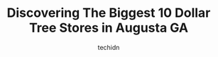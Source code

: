 ---
layout: ampstory
image: https://i0.wp.com/www.depkes.org/wp-content/uploads/2023/06/dollar-tree-0-in-augusta-ga-1685967589.jpeg?resize=640,853
author: techidn
featured: false
description: Discover the impressive array of Dollar Tree options in Augusta GA, where you can find 10 of the largest Dollar Tree establishments in the area. From renowned classics to hidden gems, August
title: Discovering The Biggest 10 Dollar Tree Stores in Augusta GA
cover:
   title: Discovering The Biggest 10 Dollar Tree Stores in Augusta GA
   subtitle: Rickpate
   background: https://www.depkes.org/wp-content/uploads/2023/06/dollar-tree-0-in-augusta-ga-1685967589.jpeg

pages: 
 - layout: thirds
   top: <h1>#1 Dollar Tree</h1>
   bottom: "<p>Dirty unorganized just terrible! Unfriendly cashier. Look at the door exit dirty walls holes.</p>"
   background: https://www.depkes.org/wp-content/uploads/2023/06/dollar-tree-1-in-augusta-ga-1685967589.jpeg
   backgroundblur: true
 - layout: thirds
   top: <h1>#2 Dollar Tree</h1>
   bottom: "<p>1251 Knox Ave, North Augusta, SC 29841, United States</p>"
   background: https://www.depkes.org/wp-content/uploads/2023/06/dollar-tree-2-in-augusta-ga-1685967590.jpeg
   cta:
      link: https://www.depkes.org/blog/discovering-the-biggest-10-dollar-tree-stores-in-augusta-ga/
      text: Discovering The Biggest 10 Dollar Tree Stores in Augusta GA
 - layout: thirds
   top: <h1>#3 Dollar Tree</h1>
   bottom: "<p>818 Cabela Dr, Augusta, GA 30909, United States</p>"
   background: https://www.depkes.org/wp-content/uploads/2023/06/dollar-tree-3-in-augusta-ga-1685967590.jpeg
   cta:
      link: https://www.depkes.org/blog/discovering-the-biggest-10-dollar-tree-stores-in-augusta-ga/
      text: Discovering The Biggest 10 Dollar Tree Stores in Augusta GA
 - layout: thirds
   top: <h1>#4 Dollar Tree</h1>
   bottom: "<p>1329 Augusta W Pkwy, Augusta, GA 30909, United States</p>"
   background: https://images.unsplash.com/photo-1591393223703-56fe1347ac62?ixlib=rb-4.0.3&ixid=MnwxMjA3fDB8MHxwaG90by1wYWdlfHx8fGVufDB8fHx8&auto=format&fit=crop&w=640&h=853&q=80
   cta:
      link: https://www.depkes.org/blog/discovering-the-biggest-10-dollar-tree-stores-in-augusta-ga/
      text: Discovering The Biggest 10 Dollar Tree Stores in Augusta GA
 - layout: thirds
   top: <h1>#5 Dollar General</h1>
   bottom: "<p>2549 Deans Bridge Rd, Augusta, GA 30906, United States</p>"
   background: https://images.unsplash.com/photo-1547366785-564103df7e13?ixlib=rb-4.0.3&ixid=MnwxMjA3fDB8MHxwaG90by1wYWdlfHx8fGVufDB8fHx8&auto=format&fit=crop&w=640&h=853&q=80
   cta:
      link: https://www.depkes.org/blog/discovering-the-biggest-10-dollar-tree-stores-in-augusta-ga/
      text: Discovering The Biggest 10 Dollar Tree Stores in Augusta GA
 - layout: thirds
   top: <h1>#6 Dollar Tree</h1>
   bottom: "<p>4435 Washington Rd, Evans, GA 30809, United States</p>"
   background: https://images.unsplash.com/photo-1553949345-eb786bb3f7ba?ixlib=rb-4.0.3&ixid=MnwxMjA3fDB8MHxwaG90by1wYWdlfHx8fGVufDB8fHx8&auto=format&fit=crop&w=640&h=853&q=80
   cta:
      link: https://www.depkes.org/blog/discovering-the-biggest-10-dollar-tree-stores-in-augusta-ga/
      text: Discovering The Biggest 10 Dollar Tree Stores in Augusta GA
 - layout: thirds
   top: <h1>#7 Dollar Tree</h1>
   bottom: "<p>3830 Washington Rd Ste 4, Martinez, GA 30907, United States</p>"
   background: https://images.unsplash.com/photo-1615749413727-825b59a857b5?ixlib=rb-4.0.3&ixid=MnwxMjA3fDB8MHxwaG90by1wYWdlfHx8fGVufDB8fHx8&auto=format&fit=crop&w=640&h=853&q=80
   cta:
      link: https://www.depkes.org/blog/discovering-the-biggest-10-dollar-tree-stores-in-augusta-ga/
      text: Discovering The Biggest 10 Dollar Tree Stores in Augusta GA
 - layout: thirds
   middle: Continue reading...
   background: https://images.unsplash.com/photo-1618556658017-fd9c732d1360?ixlib=rb-4.0.3&ixid=MnwxMjA3fDB8MHxwaG90by1wYWdlfHx8fGVufDB8fHx8&auto=format&fit=crop&w=640&h=853&q=80
   cta:
      link: https://www.depkes.org/blog/discovering-the-biggest-10-dollar-tree-stores-in-augusta-ga/
      text: Discovering The Biggest 10 Dollar Tree Stores in Augusta GA
      
---